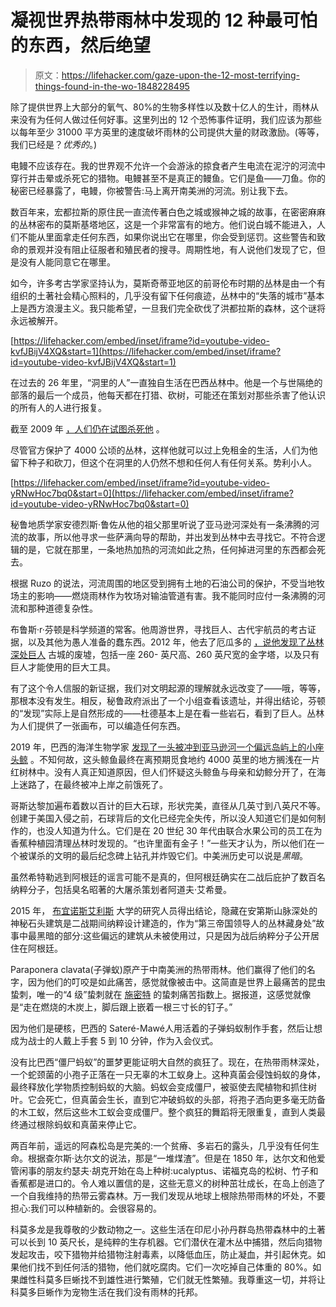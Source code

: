 # 凝视世界热带雨林中发现的 12 种最可怕的东西，然后绝望

> 原文：<https://lifehacker.com/gaze-upon-the-12-most-terrifying-things-found-in-the-wo-1848228495>

除了提供世界上大部分的氧气、80%的生物多样性以及数十亿人的生计，雨林从来没有为任何人做过任何好事。这里列出的 12 个恐怖事件证明，我们应该为那些以每年至少 31000 平方英里的速度破坏雨林的公司提供大量的财政激励。(等等，我们已经是？*优秀的*。)

电鳗不应该存在。我的世界观不允许一个会游泳的掠食者产生电流在泥泞的河流中穿行并击晕或杀死它的猎物。电鳗甚至不是真正的鳗鱼。它们是鱼——刀鱼。你的秘密已经暴露了，电鳗，你被警告:马上离开南美洲的河流。别让我下去。

数百年来，宏都拉斯的原住民一直流传著白色之城或猴神之城的故事，在密密麻麻的丛林密布的莫斯基塔地区，这是一个非常富有的地方。他们说白城不能进入，人们不能从里面拿走任何东西，如果你说出它在哪里，你会受到惩罚。这些警告和致命的景观并没有阻止征服者和殖民者的搜寻。周期性地，有人说他们发现了它，但是没有人能同意它在哪里。

如今，许多考古学家坚持认为，莫斯奇蒂亚地区的前哥伦布时期的丛林是由一个有组织的土著社会精心照料的，几乎没有留下任何痕迹，丛林中的“失落的城市”基本上是西方浪漫主义。我只能希望，一旦我们完全砍伐了洪都拉斯的森林，这个谜将永远被解开。

 [https://lifehacker.com/embed/inset/iframe?id=youtube-video-kvfJBijV4XQ&start=1](https://lifehacker.com/embed/inset/iframe?id=youtube-video-kvfJBijV4XQ&start=1) 

在过去的 26 年里，“洞里的人”一直独自生活在巴西丛林中。他是一个与世隔绝的部落的最后一个成员，他每天都在打猎、砍树，可能还在策划对那些杀害了他认识的所有人的人进行报复。

截至 2009 年 [，人们仍在试图杀死他](https://www.theguardian.com/world/2009/dec/09/amazon-man-in-hole-attacked) 。

尽管官方保护了 4000 公顷的丛林，这样他就可以过上免租金的生活，人们为他留下种子和砍刀，但这个在洞里的人仍然不想和任何人有任何关系。势利小人。

 [https://lifehacker.com/embed/inset/iframe?id=youtube-video-yRNwHoc7bq0&start=0](https://lifehacker.com/embed/inset/iframe?id=youtube-video-yRNwHoc7bq0&start=0) 

秘鲁地质学家安德烈斯·鲁佐从他的祖父那里听说了亚马逊河深处有一条沸腾的河流的故事，所以他寻求一些萨满向导的帮助，并出发到丛林中去寻找它。不符合逻辑的是，它就在那里，一条地热加热的河流如此之热，任何掉进河里的东西都会死去。

根据 Ruzo 的说法，河流周围的地区受到拥有土地的石油公司的保护，不受当地牧场主的影响——燃烧雨林作为牧场对输油管道有害。我不能同时应付一条沸腾的河流和那种道德复杂性。

布鲁斯·r·芬顿是科学频道的常客。他周游世界，寻找巨人、古代宇航员的考古证据，以及其他为愚人准备的蠢东西。2012 年，他去了厄瓜多的 [，说他发现了丛林深处巨人](https://www.ancient-origins.net/news-history-archaeology/update-lost-city-giants-001139) 古城的废墟，包括一座 260- 英尺高、260 英尺宽的金字塔，以及只有巨人才能使用的巨大工具。

有了这个令人信服的新证据，我们对文明起源的理解就永远改变了——哦，等等，那根本没有发生。相反，秘鲁政府派出了一个小组查看该遗址，并得出结论，芬顿的“发现”实际上是自然形成的——杜德基本上是在看一些岩石，看到了巨人。丛林为人们提供了一张画布，可以编造任何东西。

2019 年，巴西的海洋生物学家 [发现了一头被冲到亚马逊河一个偏远岛屿上的小座头鲸](https://www.cnn.com/2019/02/26/world/dead-humpback-whale-brazil-trnd/index.html#:~:text=When%20local%20fishermen%20were%20walking,research%20group%20Bicho%20D'agua.) 。不知何故，这头鲸鱼最终在离预期觅食地约 4000 英里的地方搁浅在一片红树林中。没有人真正知道原因，但人们怀疑这头鲸鱼与母亲和幼鲸分开了，在海上迷路了，在最终被冲上岸之前饿死了。

哥斯达黎加遍布着数以百计的巨大石球，形状完美，直径从几英寸到八英尺不等。创建于美国入侵之前，石球背后的文化已经完全失传，所以没人知道它们是如何制作的，也没人知道为什么。它们是在 20 世纪 30 年代由联合水果公司的员工在为香蕉种植园清理丛林时发现的。“也许里面有金子！”一些天才认为，所以他们在一个被谋杀的文明的最后纪念碑上钻孔并炸毁它们。中美洲历史可以说是*黑暗*。

虽然希特勒逃到阿根廷的谣言可能不是真的，但阿根廷确实在二战后庇护了数百名纳粹分子，包括臭名昭著的大屠杀策划者阿道夫·艾希曼。

2015 年， [布宜诺斯艾利斯](https://www.washingtonpost.com/news/morning-mix/wp/2015/03/23/secret-nazi-lair-believed-found-in-remote-argentine-jungle/) 大学的研究人员得出结论，隐藏在安第斯山脉深处的神秘石头建筑是二战期间纳粹设计建造的，作为“第三帝国领导人的丛林藏身处”故事中最黑暗的部分:这些偏远的建筑从未被使用过，只是因为战后纳粹分子公开居住在阿根廷。

Paraponera clavata(子弹蚁)原产于中南美洲的热带雨林。他们赢得了他们的名字，因为他们的叮咬是如此痛苦，感觉就像被击中。这简直是世界上最痛苦的昆虫蛰刺，唯一的“4 级”蛰刺就在 [施密特](https://en.wikipedia.org/wiki/Schmidt_sting_pain_index#Pain_Level_4) 的蛰刺痛苦指数上。据报道，这感觉就像是“走在燃烧的木炭上，脚后跟上嵌着一根三寸长的钉子。”

因为他们是硬核，巴西的 Sateré-Mawé人用活着的子弹蚂蚁制作手套，然后让想成为战士的人戴上手套 5 到 10 分钟，作为入会仪式。

没有比巴西“僵尸蚂蚁”的噩梦更能证明大自然的疯狂了。现在，在热带雨林深处，一个蛇颈菌的小孢子正落在一只无辜的木工蚁身上。这种真菌会侵蚀蚂蚁的身体，最终释放化学物质控制蚂蚁的大脑。蚂蚁会变成僵尸，被驱使去爬植物和抓住树叶。它会死亡，但真菌会生长，直到它冲破蚂蚁的头部，将孢子洒向更多毫无防备的木工蚁，然后这些木工蚁会变成僵尸。整个疯狂的舞蹈将无限重复，直到人类最终通过根除蚂蚁和真菌来停止它。

两百年前，遥远的阿森松岛是完美的:一个贫瘠、多岩石的露头，几乎没有任何生命。根据查尔斯·达尔文的说法，那是“一堆煤渣”。但是在 1850 年，达尔文和他爱管闲事的朋友约瑟夫·胡克开始在岛上种树:ucalyptus、诺福克岛的松树、竹子和香蕉都是进口的。令人难以置信的是，这些无意义的树种茁壮成长，在岛上创造了一个自我维持的热带云雾森林。万一我们发现从地球上根除热带雨林的坏处，不要担心:我们可以种植新的。会很容易的。

科莫多龙是我尊敬的少数动物之一。这些生活在印尼小孙丹群岛热带森林中的土著可以长到 10 英尺长，是纯粹的生存机器。它们潜伏在灌木丛中捕猎，然后向猎物发起攻击，咬下猎物并给猎物注射毒素，以降低血压，防止凝血，并引起休克。如果他们找不到任何活的猎物，他们就吃腐肉。它们一次吃掉自己体重的 80%。如果雌性科莫多巨蜥找不到雄性进行繁殖，它们就无性繁殖。我尊重这一切，并将让科莫多巨蜥作为宠物生活在我们没有雨林的托邦。